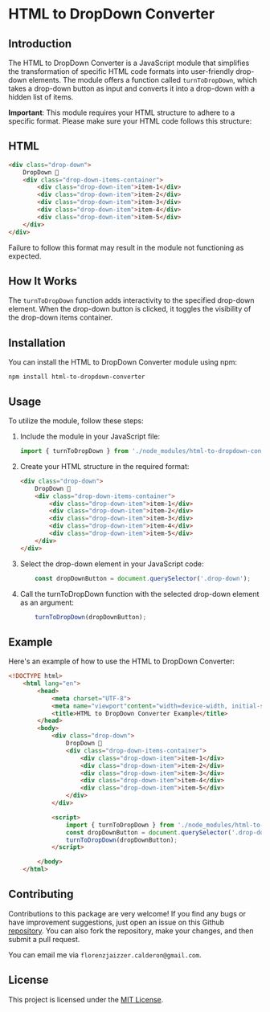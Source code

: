 # HTML to DropDown Converter

## Introduction

The HTML to DropDown Converter is a JavaScript module that simplifies the transformation of specific HTML code formats into user-friendly drop-down elements. The module offers a function called `turnToDropDown`, which takes a drop-down button as input and converts it into a drop-down with a hidden list of items.

**Important**: This module requires your HTML structure to adhere to a specific format. Please make sure your HTML code follows this structure:

## HTML

```html
<div class="drop-down">
    DropDown 🔽
    <div class="drop-down-items-container">
        <div class="drop-down-item">item-1</div>
        <div class="drop-down-item">item-2</div>
        <div class="drop-down-item">item-3</div>
        <div class="drop-down-item">item-4</div>
        <div class="drop-down-item">item-5</div>
    </div>
</div>
```

Failure to follow this format may result in the module not functioning as expected.

## How It Works

The `turnToDropDown` function adds interactivity to the specified drop-down element. When the drop-down button is clicked, it toggles the visibility of the drop-down items container.

## Installation

You can install the HTML to DropDown Converter module using npm:

`npm install html-to-dropdown-converter`

## Usage

To utilize the module, follow these steps:

1. Include the module in your JavaScript file:

    ```JavaScript
    import { turnToDropDown } from './node_modules/html-to-dropdown-converter/index.js';
    ```

2. Create your HTML structure in the required format:

    ```html
    <div class="drop-down">
        DropDown 🔽
        <div class="drop-down-items-container">
            <div class="drop-down-item">item-1</div>
            <div class="drop-down-item">item-2</div>
            <div class="drop-down-item">item-3</div>
            <div class="drop-down-item">item-4</div>
            <div class="drop-down-item">item-5</div>
        </div>
    </div>
    ```

3. Select the drop-down element in your JavaScript code:

    ```JavaScript
        const dropDownButton = document.querySelector('.drop-down');
    ```

4. Call the turnToDropDown function with the selected drop-down element as an argument:
    ```JavaScript
        turnToDropDown(dropDownButton);
    ```

## Example

Here's an example of how to use the HTML to DropDown Converter:

```HTML
<!DOCTYPE html>
    <html lang="en">
        <head>
            <meta charset="UTF-8">
            <meta name="viewport"content="width=device-width, initial-scale=1.0">
            <title>HTML to DropDown Converter Example</title>
        </head>
        <body>
            <div class="drop-down">
                DropDown 🔽
                <div class="drop-down-items-container">
                    <div class="drop-down-item">item-1</div>
                    <div class="drop-down-item">item-2</div>
                    <div class="drop-down-item">item-3</div>
                    <div class="drop-down-item">item-4</div>
                    <div class="drop-down-item">item-5</div>
                </div>
            </div>

            <script>
                import { turnToDropDown } from './node_modules/html-to-dropdown-converter/index.js';
                const dropDownButton = document.querySelector('.drop-down');
                turnToDropDown(dropDownButton);
            </script>

        </body>
    </html>
```

## Contributing

Contributions to this package are very welcome! If you find any bugs or have improvement suggestions, just open an issue on this Github [repository](https://github.com/Jaizzer/HTML-to-dropdown-converter.git). You can also fork the repository, make your changes, and then submit a pull request.

You can email me via `florenzjaizzer.calderon@gmail.com`.

## License

This project is licensed under the [MIT License](./LICENSE).
